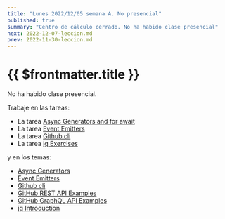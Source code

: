 ```yaml
---
title: "Lunes 2022/12/05 semana A. No presencial"
published: true
summary: "Centro de cálculo cerrado. No ha habido clase presencial"
next: 2022-12-07-leccion.md
prev: 2022-11-30-leccion.md
---
```


# {{ $frontmatter.title }}

No ha habido clase presencial. 

Trabaje en las tareas:

* La tarea [Async Generators and for await](/practicas/for-await) 
* La tarea [Event Emitters](/practicas/event-emitters)
* La tarea [Github cli](/practicas/gh-cli) 
* La tarea [jq Exercises](/practicas/jq-exercises)

y en los temas:

* [Async Generators](https://javascript.info/async-iterators-generators)
* [Event Emitters](/temas/async/event-emitter.html)
* [Github cli](/temas/introduccion-a-javascript/gh-cli)
* [GitHub REST API Examples](/temas/introduccion-a-javascript/github-cli/gh-api)
* [GitHub GraphQL API Examples](/temas/introduccion-a-javascript/github-cli/gh-api-graphql)
* [jq Introduction](/temas/web/jq-introduction)

